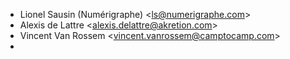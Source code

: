 - Lionel Sausin (Numérigraphe) \<<ls@numerigraphe.com>\>
- Alexis de Lattre \<<alexis.delattre@akretion.com>\>
- Vincent Van Rossem \<<vincent.vanrossem@camptocamp.com>\>
-
